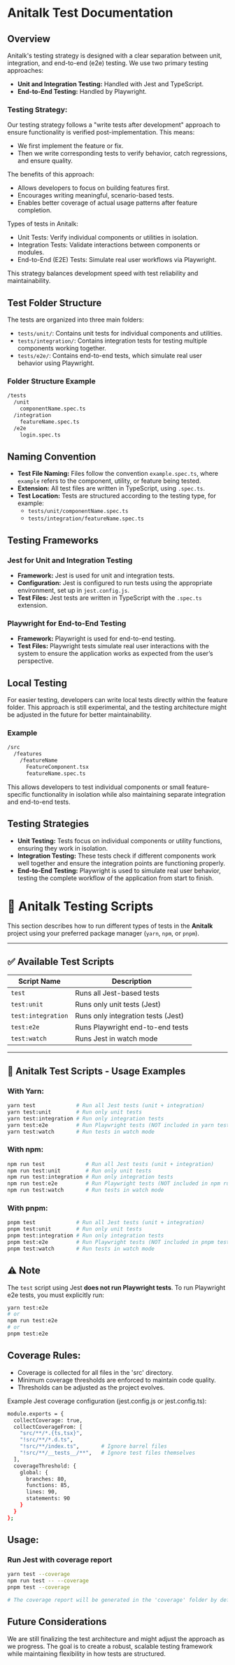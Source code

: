 # Anitalk Test Documentation

## Overview

Anitalk's testing strategy is designed with a clear separation between unit, integration, and end-to-end (e2e) testing. We use two primary testing approaches:

- **Unit and Integration Testing:** Handled with Jest and TypeScript.
- **End-to-End Testing:** Handled by Playwright.

### Testing Strategy:

Our testing strategy follows a "write tests after development" approach to ensure functionality is verified post-implementation. This means:

- We first implement the feature or fix.
- Then we write corresponding tests to verify behavior, catch regressions, and ensure quality.

The benefits of this approach:

- Allows developers to focus on building features first.
- Encourages writing meaningful, scenario-based tests.
- Enables better coverage of actual usage patterns after feature completion.

Types of tests in Anitalk:

- Unit Tests: Verify individual components or utilities in isolation.
- Integration Tests: Validate interactions between components or modules.
- End-to-End (E2E) Tests: Simulate real user workflows via Playwright.

This strategy balances development speed with test reliability and maintainability.

## Test Folder Structure

The tests are organized into three main folders:

- `tests/unit/`: Contains unit tests for individual components and utilities.
- `tests/integration/`: Contains integration tests for testing multiple components working together.
- `tests/e2e/`: Contains end-to-end tests, which simulate real user behavior using Playwright.

### Folder Structure Example

```bash
/tests
  /unit
    componentName.spec.ts
  /integration
    featureName.spec.ts
  /e2e
    login.spec.ts
```

## Naming Convention

- **Test File Naming:** Files follow the convention `example.spec.ts`, where `example` refers to the component, utility, or feature being tested.
- **Extension:** All test files are written in TypeScript, using `.spec.ts`.
- **Test Location:** Tests are structured according to the testing type, for example:
  - `tests/unit/componentName.spec.ts`
  - `tests/integration/featureName.spec.ts`

## Testing Frameworks

### Jest for Unit and Integration Testing

- **Framework:** Jest is used for unit and integration tests.
- **Configuration:** Jest is configured to run tests using the appropriate environment, set up in `jest.config.js`.
- **Test Files:** Jest tests are written in TypeScript with the `.spec.ts` extension.

### Playwright for End-to-End Testing

- **Framework:** Playwright is used for end-to-end testing.
- **Test Files:** Playwright tests simulate real user interactions with the system to ensure the application works as expected from the user’s perspective.

## Local Testing

For easier testing, developers can write local tests directly within the feature folder. This approach is still experimental, and the testing architecture might be adjusted in the future for better maintainability.

### Example

```bash
/src
  /features
    /featureName
      FeatureComponent.tsx
      featureName.spec.ts
```

This allows developers to test individual components or small feature-specific functionality in isolation while also maintaining separate integration and end-to-end tests.

## Testing Strategies

- **Unit Testing:** Tests focus on individual components or utility functions, ensuring they work in isolation.
- **Integration Testing:** These tests check if different components work well together and ensure the integration points are functioning properly.
- **End-to-End Testing:** Playwright is used to simulate real user behavior, testing the complete workflow of the application from start to finish.

# 🧪 Anitalk Testing Scripts

This section describes how to run different types of tests in the **Anitalk** project using your preferred package manager (`yarn`, `npm`, or `pnpm`).

---

## ✅ Available Test Scripts

| Script Name        | Description                        |
| ------------------ | ---------------------------------- |
| `test`             | Runs all Jest-based tests          |
| `test:unit`        | Runs only unit tests (Jest)        |
| `test:integration` | Runs only integration tests (Jest) |
| `test:e2e`         | Runs Playwright end-to-end tests   |
| `test:watch`       | Runs Jest in watch mode            |

---

## 🚀 Anitalk Test Scripts - Usage Examples

### With Yarn:

```bash
yarn test             # Run all Jest tests (unit + integration)
yarn test:unit        # Run only unit tests
yarn test:integration # Run only integration tests
yarn test:e2e         # Run Playwright tests (NOT included in yarn test)
yarn test:watch       # Run tests in watch mode
```

### With npm:

```bash
npm run test             # Run all Jest tests (unit + integration)
npm run test:unit        # Run only unit tests
npm run test:integration # Run only integration tests
npm run test:e2e         # Run Playwright tests (NOT included in npm run test)
npm run test:watch       # Run tests in watch mode
```

### With pnpm:

```bash
pnpm test             # Run all Jest tests (unit + integration)
pnpm test:unit        # Run only unit tests
pnpm test:integration # Run only integration tests
pnpm test:e2e         # Run Playwright tests (NOT included in pnpm test)
pnpm test:watch       # Run tests in watch mode
```

## ⚠️ Note

The `test` script using Jest **does not run Playwright tests**. To run Playwright e2e tests, you must explicitly run:

```bash
yarn test:e2e
# or
npm run test:e2e
# or
pnpm test:e2e
```

## Coverage Rules:

- Coverage is collected for all files in the 'src' directory.
- Minimum coverage thresholds are enforced to maintain code quality.
- Thresholds can be adjusted as the project evolves.

Example Jest coverage configuration (jest.config.js or jest.config.ts):

```bash
module.exports = {
  collectCoverage: true,
  collectCoverageFrom: [
    "src/**/*.{ts,tsx}",
    "!src/**/*.d.ts",
    "!src/**/index.ts",       # Ignore barrel files
    "!src/**/__tests__/**",   # Ignore test files themselves
  ],
  coverageThreshold: {
    global: {
      branches: 80,
      functions: 85,
      lines: 90,
      statements: 90
    }
  }
};
```

## Usage:

### Run Jest with coverage report

```bash
yarn test --coverage
npm run test -- --coverage
pnpm test --coverage

# The coverage report will be generated in the 'coverage' folder by default.
```

## Future Considerations

We are still finalizing the test architecture and might adjust the approach as we progress. The goal is to create a robust, scalable testing framework while maintaining flexibility in how tests are structured.
